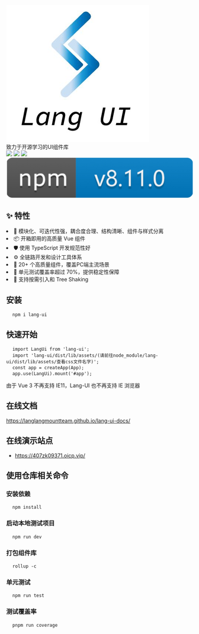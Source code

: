 <div class="pic-plus">
  <img src='/src/assets/img/logo.jpg'/>
</div>

<div class="title">致力于开源学习的UI组件库</div>

<div class="summary">
  <div class="summary-item">
    <a>
      <img src="https://camo.githubusercontent.com/cdc69c438472be59734e5d67d12533d15e48bc94b27429f31b2d3b7d88b6639a/68747470733a2f2f7472617669732d63692e6f72672f456c656d6546452f656c656d656e742e7376673f6272616e63683d6d6173746572"/>
    </a>
    <a>
      <img src="https://camo.githubusercontent.com/78f47a09877ba9d28da1887a93e5c3bc2efb309c1e910eb21135becd2998238a/68747470733a2f2f696d672e736869656c64732e696f2f62616467652f4c6963656e73652d4d49542d79656c6c6f772e737667"/>
    </a>
    <a>
      <img src="https://camo.githubusercontent.com/c6968b5bf076df338c58769c51590f2fd8a072a6787292b4c2f557ee9b43cd36/687474703a2f2f696d672e736869656c64732e696f2f6e706d2f762f616e74642e7376673f7374796c653d666c61742d737175617265" />
    </a>
    <a>
      <img src="./src/assets/img/npmLabel.jpg"/>
    </a>


  </div>
</div>

## ✨ 特性

<div >
  <li>🌈 模块化、可迭代性强，耦合度合理、结构清晰、组件与样式分离</li>
  <li>📦 开箱即用的高质量 Vue 组件</li>
  <li>🛡 使用 TypeScript 开发规范性好</li>
  <li>⚙️ 全链路开发和设计工具体系</li>
  <li>🚀 20+ 个高质量组件，覆盖PC端主流场景</li>
  <li>💪 单元测试覆盖率超过 70%，提供稳定性保障</li>
  <li>🍭 支持按需引入和 Tree Shaking</li>
</div>

## 安装
<pre>
  <code >npm i lang-ui </code>
</pre>

## 快速开始
<pre>
  <code>import LangUi from 'lang-ui';</code>
  <code>import 'lang-ui/dist/lib/assets/(请前往node_module/lang-ui/dist/lib/assets/查看css文件名字)';</code>
  <code>const app = createApp(App);</code>
  <code>app.use(LangUi).mount('#app');</code>
</pre>
由于 Vue 3 不再支持 IE11，Lang-UI 也不再支持 IE 浏览器

## 在线文档

<a target="_blank" href="https://langlangmountteam.github.io/lang-ui-docs/">https://langlangmountteam.github.io/lang-ui-docs/</a>

## 在线演示站点
- <a target="_blank" href="https://407zk09371.oicp.vip/">https://407zk09371.oicp.vip/</a>

## 使用仓库相关命令

### 安装依赖
<pre>
  <code>npm install </code>
</pre>

### 启动本地测试项目
<pre>
  <code>npm run dev </code>
</pre>

### 打包组件库
<pre>
  <code>rollup -c </code>
</pre>

### 单元测试
<pre>
  <code>npm run test </code>
</pre>

### 测试覆盖率
<pre>
  <code>pnpm run coverage </code>
</pre>





